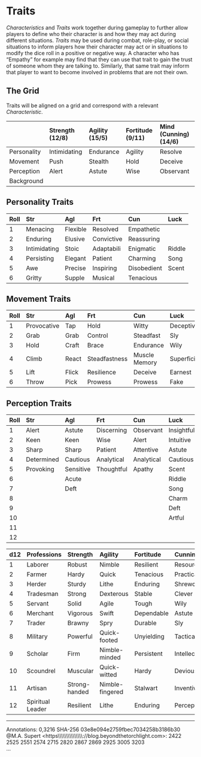 # Traits

*Characteristics* and *Traits* work together during gameplay to further allow players to define who their character is and how they may act during different situations. *Traits* may be used during combat, role-play, or social situations to inform players how their character may act or in situations to modify the dice roll in a positive or negative way. A character who has “Empathy” for example may find that they can use that trait to gain the trust of someone whom they are talking to. Similarly, that same trait may inform that player to want to become involved in problems that are not their own. 

## The Grid
Traits will be aligned on a grid and correspond with a relevant *Characteristic*. 

|  | Strength (12/8) | Agility (15/5) | Fortitude (9/11)  | Mind (Cunning) (14/6) |
|:--|:--|:--|:--|:--|
| Personality | Intimidating | Endurance | Agility | Resolve |
| Movement | Push | Stealth | Hold | Deceive |  
| Perception | Alert | Astute | Wise | Observant 
| Background |  |  |  |  | 



## Personality Traits

| Roll | Str | Agl | Frt | Cun | Luck |
|:--|:--|:--|:--|:--|:--|
| 1 | Menacing | Flexible | Resolved  | Empathetic  | |
| 2 | Enduring | Elusive | Convictive | Reassuring | |
| 3 | Intimidating | Stoic | Adaptabili | Enigmatic |Riddle |
| 4 | Persisting | Elegant | Patient | Charming | Song |
| 5 | Awe | Precise | Inspiring | Disobedient | Scent |
| 6 | Gritty | Supple| Musical | Tenacious | |


## Movement Traits

| Roll | Str | Agl | Frt | Cun | Luck |
|:--|:--|:--|:--|:--|:--|
| 1 | Provocative | Tap | Hold | Witty | Deceptive  |
| 2 | Grab | Grab | Control | Steadfast | Sly |
| 3 | Hold | Craft | Brace | Endurance | Wily |
| 4 | Climb | React | Steadfastness | Muscle Memory | Superficial  |
| 5 | Lift | Flick | Resilience | Deceive | Earnest |
| 6 | Throw | Pick | Prowess | Prowess | Fake |


## Perception Traits

| Roll | Str | Agl | Frt | Cun | Luck |
|:--|:--|:--|:--|:--|:--|
| 1 | Alert | Astute | Discerning | Observant | Insightful |
| 2 | Keen | Keen | Wise | Alert | Intuitive  |
| 3 | Sharp | Sharp | Patient | Attentive | Astute |
| 4 | Determined | Cautious | Analytical | Analytical | Cautious |
| 5 | Provoking | Sensitive | Thoughtful | Apathy | Scent |
| 6 |  | Acute | | | Riddle |
| 7 |  | Deft |  |  | Song |
| 8 |  |  |  |  | Charm |
| 9 |  |  |  |  | Deft |
| 10 |  |  |  |  | Artful |
| 11 |  |  |  |  |  |
| 12 |  |  |  |  |  |

| d12 | Professions | Strength | Agility | Fortitude | Cunning |
|:--|:--|:--|:--|:--|:--|
| 1 | Laborer | Robust | Nimble | Resilient | Resourceful |
| 2 | Farmer | Hardy | Quick | Tenacious | Practical |
| 3 | Herder | Sturdy | Lithe | Enduring | Shrewd |
| 4 | Tradesman | Strong | Dexterous | Stable | Clever |
| 5 | Servant | Solid | Agile | Tough | Wily |
| 6 | Merchant | Vigorous | Swift | Dependable | Astute |
| 7 | Trader | Brawny | Spry | Durable | Sly |
| 8 | Military | Powerful | Quick-footed | Unyielding | Tactical |
| 9 | Scholar | Firm | Nimble-minded | Persistent | Intellectual |
| 10 | Scoundrel | Muscular | Quick-witted | Hardy | Devious |
| 11 | Artisan | Strong-handed | Nimble-fingered | Stalwart        | Inventive |
| 12 | Spiritual Leader | Resilient | Lithe | Enduring |Perceptive |

---
Annotations: 0,3216 SHA-256 03e8e094e2759fbec7034258b3186b30  
@M.A. Supert <https\\\\\\\\\\\\\\\\\\\\\\\\\\\\\\\://blog.beyondthetorchlight.com>: 2422 2525 2551 2574 2715 2820 2867 2869 2925 3005 3203  
...
